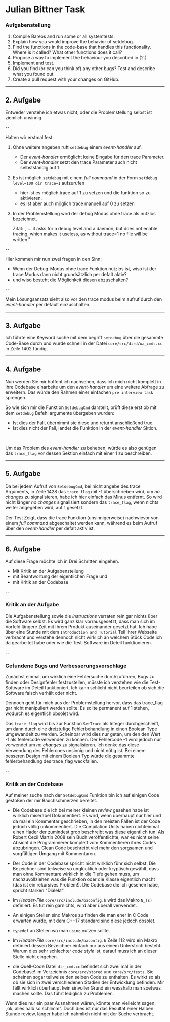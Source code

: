 # Julian Bittner Task

### Aufgabenstellung
1. Compile Bareos and run some or all systemtests.
2. Explain how you would improve the behavior of setdebug.
3. Find the functions in the code-base that handles this functionality. Where is it called? What other functions does it call?
4. Propose a way to implement the behaviour you described in (2.)
5. Implement and test.
6. Did you find (or can you think of) any other bugs? Test and describe what you found out.
7. Create a pull request with your changes on GitHub.

***

## 2. Aufgabe
Entweder verstehe ich etwas nicht, oder die Problemstellung selbst ist ziemlich unsinnig.

--

Halten wir erstmal fest:

1. Ohne weitere angeben ruft `setdebug` einem *event-handler* auf.
    - Der *event-handler* ermöglicht keine Eingabe für den trace Parameter.
    - Der *event-handler* setzt den trace Parameter auch nicht selbstständig auf 1.

2. Es ist möglich `setdebug` mit einem *full command* in der Form `setdebug level=100 dir trace=1` aufzurufen
    - hier ist es möglich trace auf 1 zu setzen und die funktion so zu aktivieren.
    - es ist aber auch möglich trace manuell auf 0 zu setzen

3. In der Problemstellung wird der debug Modus ohne trace als nutzlos bezeichnet.

    Zitat: „ ... it asks for a debug level and a daemon, but does not enable tracing, which makes it useless, as without trace=1 no file will be written."

--

Hier kommen mir nun zwei fragen in den Sinn:

 - Wenn der Debug-Modus ohne trace Funktion nutzlos ist, wiso ist der trace Modus dann nicht grundsätzlich per defalt aktiv?
 - und wiso besteht die Möglichkeit diesen abzuschalten?

--

Mein Lösungsansatz sieht also vor den trace modus beim aufruf durch den *event-handler* per default einzuschalten.

***

## 3. Aufgabe
Ich führte eine Keyword suche mit dem begriff `setdebug` über die gesammte Code-Base durch und wurde schnell in der Datei `core/src/dird/ua_cmds.cc` in Zeile 1402 fündig.

***

## 4. Aufgabe
Nun werden Sie mir hoffentlich nachsehen, dass ich mich nicht komplett in Ihre Codebase einarbeite um den *event-handler* um eine weitere Abfrage zu erweitern. Das würde den Rahmen einer einfachen `pre interview task` sprengen.

So wie sich mir die Funktion `SetdebugCmd` darstellt, prüft diese erst ob mit dem `setdebug` Befehl argumente übergeben wurden:

 - Ist dies der Fall, übernimmt sie diese und returnt anschließend true.
 - Ist dies nicht der Fall, landet die Funktion in der *event-handler* Sktion.
<br>

Um das Problem des *event-handler* zu beheben, würde es also genügen das `trace_flag` vor dessen Sektion einfach mit einer 1 zu beschreiben.
<br>

***

## 5. Aufgabe
Da bei jedem Aufruf von `SetdebugCmd`, bei nicht angebe des trace Arguments, in Zeile 1428 das `trace_flag` mit -1 überschrieben wird, um *no changes* zu signalisieren, habe ich hier einfach das Minus entfernt. So wird nicht länger *no changes* signalisiert sondern das `trace_flag`, wenn nichts weiter angegeben wird, auf 1 gesetzt.

Der Test Zeigt, dass die trace Funktion (unsinnigerweise) nachwievor von einem *full command* abgeschaltet werden kann, während es beim Aufruf über den *event-handler* per defalt aktiv ist.

***

## 6. Aufgabe
Auf diese Frage möchte ich in Drei Schritten eingehen.

- Mit Kritik an der Aufgabenstellung
- mit Beantwortung der eigentlichen Frage und
- mit Kritik an der Codebase

--

### Kritik an der Aufgabe
Die Aufgabenstellung sowie die *instructions* verraten rein gar nichts über die Software selbst. Es wird ganz klar vorrausgesetzt, dass man sich im Vorfeld längere Zeit mit Ihrem Produkt auseinander gesetzt hat. Ich habe über eine Stunde mit dem `Introduction and Tutorial` Teil Ihrer Webseite verbracht und verstehe dennoch nicht wirklich an welchem Stück Code ich da gearbeitet habe oder wie die Test-Software im Deteil funktionieren.

--

### Gefundene Bugs und Verbesserungsvorschläge
Zunächst einmal, um wirklich eine Fehlersuche durchzuführen, Bugs zu finden oder Designfehler festzustellen, müsste ich verstehen wie die Test-Software im Deteil funktioniert. Ich kann schlicht nicht beurteilen ob sich die Software falsch verhält oder nicht.

Dennoch geht für mich aus der Problemstellung hervor, dass das trace_flag gar nicht manipuliert werden sollte. Es sollte permanent auf 1 stehen, wodurch es eigentlich obsolet wird.

Das `trace_flag` wird bis zur Funktion `SetTrace` als Integer durchgeschleift, um dann durch eine dreiztufige Fehlerbehandlung in einen Boolean Type umgewandelt zu werden. Scheinbar wird dies nur getan, um den den Wert -1 als fehlercode verwenden zu können. Der Fehlercode -1 wird jedoch nur verwendet um *no changes* zu signalisieren. Ich denke das diese Verwendung des Fehlercoes unsinnig und nicht nötig ist. Bei einem besseren Design mit einem Boolean Typ würde die gesammte fehlerbehandlung des trace_flag weckfallen.

--

### Kritik an der Codebase
Auf meiner suche nach der `SetdebugCmd` Funktion bin ich auf einigen Code gestoßen der mir Bauchschmerzen bereitet.

- Die Codebase die ich bei meiner kleinen *review* gesehen habe ist wirklich miserabel Dokumentiert. Es wird, wenn überhaupt nur hier und da mal ein Kommentar geschrieben, in den meisten Fällen ist der Code jedoch völlig unkommentiert. Die Compilation Units haben nichteinmal einen Hader der zumindest grob beschreibt was diese eigentlich tun. Als Robert Cecil Martin 2008 sein Buch veröffentlichte, war es nicht seine Absicht die Programmierer komplett vom Kommentieren ihres Codes abzubringen. Clean Code beschreibt viel mehr den sorgsamen und sorgfältigen Umgang mit Kommentaren.

- Der Code in der Codebase spricht nicht wirklich führ sich selbst. Die Bezeichner sind teilweise so unglücklich oder kryptisch gewählt, dass man ohne Kommentare wirklich in die Tiefe gehen muss, um nachzuvollziehen was die Funktion oder die Klasse eigentlich macht (das ist ein rekursives Problem!). Die Codebase die ich gesehen habe, spricht starken "Dialekt".

- Im *Header-File* `core/src/include/baconfig.h` wird das Makro `N_(s)` definiert. Es tut rein garnichts, wird aber überall verwendet.

- An einigen Stellen sind Makros zu finden die man eher in C Code erwarten würde, mit dem C++17 standard sind diese jedoch obsolet.

- `typedef` an Stellen wo man `using` nutzen sollte.

- Im *Header-File* `core/src/include/baconfig.h` Zeile 112 wird ein Makro definiert dessen Bezeichner einfach nur aus einem Unterstrich besteht. Warum dies sehr schlechter *code style* ist, darauf muss ich an dieser Stelle nicht eingehen.

- die Quell-Code Datei `dir_cmd.cc` befindet sich zwei mal in der Codebase! im Verzeichnis `core/src/stored` und `core/src/tests`. Sie scheinen sogar teilweise den selben Code zu enthalten. Es wirkt so als ob sie sich in zwei verschiedenen Stadien der Entwicklung befinden. Mir fällt wirklich überhaupt kein sinvoller Grund ein wesshalb man soetwas machen sollte. Das führt lediglich zu Problemen.

Wenn dies nur ein paar Ausnahmen wären, könnte man vielleicht sagen: „ok, alles halb so schlimm". Doch dies ist nur das Resultat einer Halben Stunde review, länger habe ich nähmlich nicht mit der Suche verbracht.
